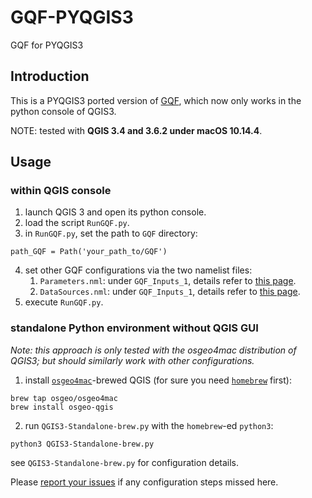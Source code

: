 # GQF-PYQGIS3
GQF for PYQGIS3

## Introduction
This is a PYQGIS3 ported version of [GQF](https://umep-docs.readthedocs.io/en/latest/processor/Urban%20Energy%20Balance%20GQ.html), which now only works in the python console of QGIS3.

NOTE: tested with **QGIS 3.4 and 3.6.2 under macOS 10.14.4**.

## Usage

### within QGIS console
1. launch QGIS 3 and open its python console.
2. load the script `RunGQF.py`.
3. in `RunGQF.py`, set the path to `GQF` directory:
```
path_GQF = Path('your_path_to/GQF')
```
4. set other GQF configurations via the two namelist files:
   1. `Parameters.nml`: under `GQF_Inputs_1`, details refer to [this page](https://umep-docs.readthedocs.io/en/latest/OtherManuals/GQF_Manual.html#id4).
   2. `DataSources.nml`: under `GQF_Inputs_1`, details refer to [this page](https://umep-docs.readthedocs.io/en/latest/OtherManuals/GQF_Manual.html#data-sources-file).
5. execute `RunGQF.py`.

### standalone Python environment without QGIS GUI
*Note: this approach is only tested with the osgeo4mac distribution of QGIS3; but should similarly work with other configurations.*

1. install [`osgeo4mac`](https://github.com/OSGeo/homebrew-osgeo4mac)-brewed QGIS (for sure you need [`homebrew`](https://brew.sh) first):
```shell
brew tap osgeo/osgeo4mac
brew install osgeo-qgis
```

2. run `QGIS3-Standalone-brew.py` with the `homebrew`-ed `python3`:
```
python3 QGIS3-Standalone-brew.py
```
see `QGIS3-Standalone-brew.py` for configuration details.

Please [report your issues](https://github.com/Urban-Meteorology-Reading/GQF-PYQGIS3/issues/new) if any configuration steps missed here.